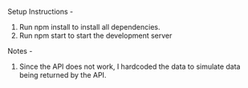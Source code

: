 Setup Instructions - 

1. Run npm install to install all dependencies.
2. Run npm start to start the development server

Notes - 
1. Since the API does not work, I hardcoded the data to simulate data being returned by the API.

